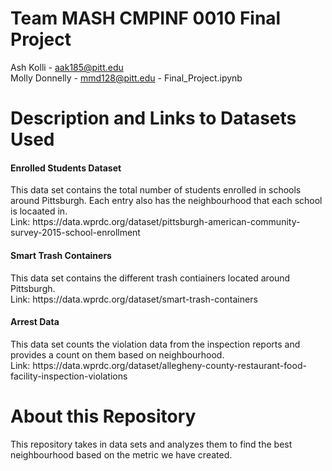 <h1> Team MASH CMPINF 0010 Final Project </h1>

Ash Kolli - aak185@pitt.edu <br>
Molly Donnelly - mmd128@pitt.edu - Final_Project.ipynb

# Description and Links to Datasets Used
<h4>Enrolled Students Dataset</h4>
This data set contains the total number of students enrolled in schools around Pittsburgh. Each entry also has the neighbourhood that each school is locaated in. <br>
Link: https://data.wprdc.org/dataset/pittsburgh-american-community-survey-2015-school-enrollment

<h4>Smart Trash Containers</h4>
This data set contains the different trash contiainers located around Pittsburgh. <br>
Link: https://data.wprdc.org/dataset/smart-trash-containers

<h4>Arrest Data</h4>
This data set counts the violation data from the inspection reports and provides a count on them based on neighbourhood. <br>
Link: https://data.wprdc.org/dataset/allegheny-county-restaurant-food-facility-inspection-violations

# About this Repository 
This repository takes in data sets and analyzes them to find the best neighbourhood based on the metric we have created.
